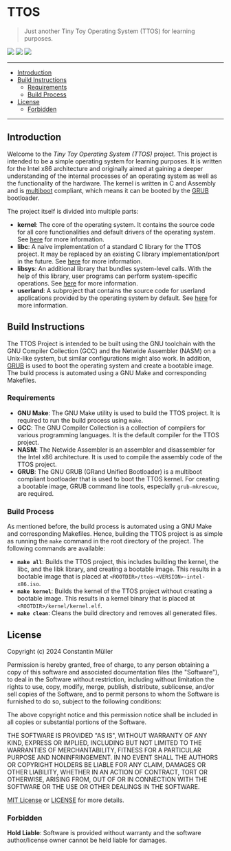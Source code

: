 # TTOS

> Just another Tiny Toy Operating System (TTOS) for learning purposes.

![](https://img.shields.io/badge/C-gray?logo=c)
![](https://img.shields.io/badge/Qemu-orange?logo=qemu&logoColor=white)
![](https://img.shields.io/badge/Intel%20x86-blue?logo=intel)

---

- [Introduction](#introduction)
- [Build Instructions](#build-instructions)
  - [Requirements](#requirements)
  - [Build Process](#build-process)
- [License](#license)
  - [Forbidden](#forbidden)

---

## Introduction

Welcome to the *Tiny Toy Operating System (TTOS)* project. This project is
intended to be a simple operating system for learning purposes. It is written
for the Intel x86 architecture and originally aimed at gaining a deeper
understanding of the internal processes of an operating system as well as the
functionality of the hardware. The kernel is written in C and Assembly and
is [multiboot](https://www.gnu.org/software/grub/manual/multiboot/multiboot.html)
compliant, which means it can be booted by the [GRUB](https://www.gnu.org/software/grub/)
bootloader.

The project itself is divided into multiple parts:

- **kernel**: The core of the operating system. It contains the source code
  for all core functionalities and default drivers of the operating system. See
  [here](kernel/README.md) for more information.
- **libc**: A naive implementation of a standard C library for the TTOS project.
  It may be replaced by an existing C library implementation/port in the future.
  See [here](libc/README.md) for more information.
- **libsys**: An additional library that bundles system-level calls. With the help
  of this library, user programs can perform system-specific operations. See
  [here](libsys/README.md) for more information.
- **userland**: A subproject that contains the source code for userland applications
  provided by the operating system by default. See [here](userland/README.md) for
  more information.

## Build Instructions

The TTOS Project is intended to be built using the GNU toolchain with the GNU Compiler
Collection (GCC) and the Netwide Assembler (NASM) on a Unix-like system, but similar
configurations might also work. In addition, [GRUB](https://www.gnu.org/software/grub/)
is used to boot the operating system and create a bootable image. The build process
is automated using a GNU Make and corresponding Makefiles.

### Requirements

- **GNU Make**: The GNU Make utility is used to build the TTOS project. It is
  required to run the build process using `make`.
- **GCC**: The GNU Compiler Collection is a collection of compilers for various
  programming languages. It is the default compiler for the TTOS project.
- **NASM**: The Netwide Assembler is an assembler and disassembler for the Intel
  x86 architecture. It is used to compile the assembly code of the TTOS project.
- **GRUB**: The GNU GRUB (GRand Unified Bootloader) is a multiboot compliant
  bootloader that is used to boot the TTOS kernel. For creating a bootable image,
  GRUB command line tools, especially `grub-mkrescue`, are required.

### Build Process

As mentioned before, the build process is automated using a GNU Make and
corresponding Makefiles. Hence, building the TTOS project is as simple as
running the `make` command in the root directory of the project. The following
commands are available:

- **`make all`**: Builds the TTOS project, this includes building the kernel,
  the libc, and the libk library, and creating a bootable image. This results
  in a bootable image that is placed at `<ROOTDIR>/ttos-<VERSION>-intel-x86.iso`.
- **`make kernel`**: Builds the kernel of the TTOS project without creating a
  bootable image. This results in a kernel binary that is placed at
  `<ROOTDIR>/kernel/kernel.elf`.
- **`make clean`**: Cleans the build directory and removes all generated files.

## License

Copyright (c) 2024 Constantin Müller

Permission is hereby granted, free of charge, to any person obtaining a copy
of this software and associated documentation files (the "Software"), to deal
in the Software without restriction, including without limitation the rights
to use, copy, modify, merge, publish, distribute, sublicense, and/or sell
copies of the Software, and to permit persons to whom the Software is
furnished to do so, subject to the following conditions:

The above copyright notice and this permission notice shall be included in all
copies or substantial portions of the Software.

THE SOFTWARE IS PROVIDED "AS IS", WITHOUT WARRANTY OF ANY KIND, EXPRESS OR
IMPLIED, INCLUDING BUT NOT LIMITED TO THE WARRANTIES OF MERCHANTABILITY,
FITNESS FOR A PARTICULAR PURPOSE AND NONINFRINGEMENT. IN NO EVENT SHALL THE
AUTHORS OR COPYRIGHT HOLDERS BE LIABLE FOR ANY CLAIM, DAMAGES OR OTHER
LIABILITY, WHETHER IN AN ACTION OF CONTRACT, TORT OR OTHERWISE, ARISING FROM,
OUT OF OR IN CONNECTION WITH THE SOFTWARE OR THE USE OR OTHER DEALINGS IN THE
SOFTWARE.

[MIT License](https://opensource.org/licenses/MIT) or [LICENSE](LICENSE) for
more details.

### Forbidden

**Hold Liable**: Software is provided without warranty and the software
author/license owner cannot be held liable for damages.
